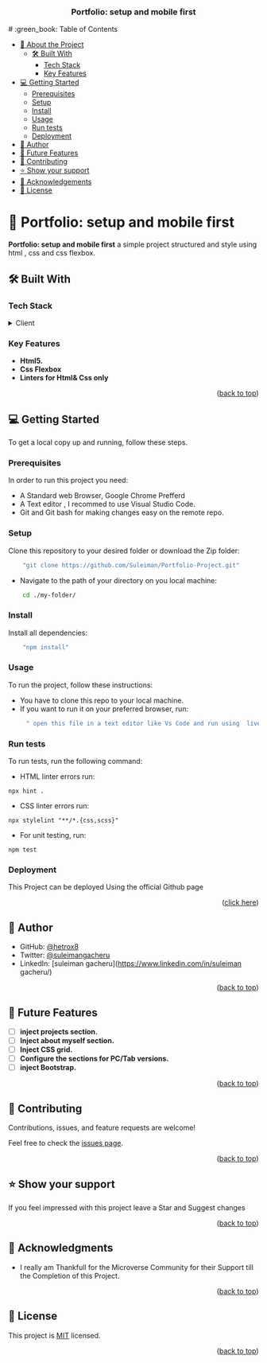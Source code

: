 <a name="readme-top"></a>

<div align="center">
  <h3><b>Portfolio: setup and mobile first</b></h3>
</div>
# :green_book: Table of Contents

- [:book: About the Project](#about-project)
  - [🛠 Built With](#built-with)
    - [Tech Stack](#tech-stack)
    - [Key Features](#key-features)
- [:computer: Getting Started](#getting-started)
  - [Prerequisites](#prerequisites)
  - [Setup](#setup)
  - [Install](#install)
  - [Usage](#usage)
  - [Run tests](#run-tests)
  - [Deployment](#deployment)
- [:bust_in_silhouette: Author](#author)
- [:telescope: Future Features](#future-features)
- [:handshake: Contributing](#contributing)
- [:star:️ Show your support](#support)
- [:pray: Acknowledgements](#acknowledgements)
- [:memo: License](#license)

# :book: Portfolio: setup and mobile first <a name="about-project"></a>

**Portfolio: setup and mobile first** a simple project structured and style using html , css and css flexbox.

## 🛠 Built With <a name="built-with"></a>

### Tech Stack <a name="tech-stack"></a>

<details>
  <summary>Client</summary>
  <ul>
    <li><a href="https://www.w3schools.com/html/">HTML</a></li>
    <li><a href="https://www.w3schools.com/css/">CSS</a></li>
    <li><a href="https://www.freecodecamp.org/news/css-flexbox-complete-guide/">FlexBox </a></li>
  </ul>
</details>

### Key Features <a name="key-features"></a>

- **Html5.**
- **Css Flexbox**
- **Linters for Html& Css only**


<p align="right">(<a href="#readme-top">back to top</a>)</p>

## :computer: Getting Started <a name="getting-started"></a>

To get a local copy up and running, follow these steps.

### Prerequisites

In order to run this project you need:

- A Standard web Browser, Google Chrome Prefferd
- A Text editor , I recommed to use Visual Studio Code.
- Git and Git bash for making changes easy on the remote repo.

### Setup

Clone this repository to your desired folder or download the Zip folder:

```sh
    "git clone https://github.com/Suleiman/Portfolio-Project.git"
```

- Navigate to the path of your directory on you local machine:

```sh
    cd ./my-folder/
```

### Install

Install all dependencies:

```sh
    "npm install"
```

### Usage

To run the project, follow these instructions:

- You have to clone this repo to your local machine.
- If you want to run it on your preferred browser, run:

```sh
     " open this file in a text editor like Vs Code and run using  live Server"
```

### Run tests

To run tests, run the following command:

- HTML linter errors run:

```
npx hint .
```

- CSS linter errors run:

```
npx stylelint "**/*.{css,scss}"
```

- For unit testing, run:

```
npm test
```

### Deployment <a name="deployment"></a>

This Project can be deployed Using the official Github page

<p align="right">(<a href="https://hetrox8.github.io/portfolio1/">click here</a>)</p>

## :bust_in_silhouette: Author <a name="author"></a>

- GitHub: [@hetrox8](https://github.com/hetrox8)
- Twitter: [@suleimangacheru](https://twitter.com/suleimangacheru)
- LinkedIn: [suleiman gacheru](https://www.linkedin.com/in/suleiman gacheru/)

<p align="right">(<a href="#readme-top">back to top</a>)</p>

## :telescope: Future Features <a name="future-features"></a>

- [ ] **inject projects section.**
- [ ] **Inject about myself section.**
- [ ] **Inject CSS grid.**
- [ ] **Configure  the sections for PC/Tab versions.**
- [ ] **inject Bootstrap.**

<p align="right">(<a href="#readme-top">back to top</a>)</p>

## :handshake: Contributing <a name="contributing"></a>

Contributions, issues, and feature requests are welcome!

Feel free to check the [issues page](../../issues/).

<p align="right">(<a href="#readme-top">back to top</a>)</p>

## :star:️ Show your support <a name="support"></a>
If you feel impressed with this project leave a Star and Suggest changes

<p align="right">(<a href="#readme-top">back to top</a>)</p>

## :pray: Acknowledgments <a name="acknowledgements"></a>

- I really am Thankfull for the Microverse Community for their Support till the Completion of this Project.

<p align="right">(<a href="#readme-top">back to top</a>)</p>

## :memo: License <a name="license"></a>

This project is [MIT](./MIT.md) licensed.

<p align="right">(<a href="#readme-top">back to top</a>)</p>
